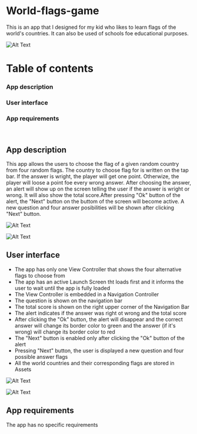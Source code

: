 # World-flags-game

This is an app that I designed for my kid who likes to learn flags of the world's countries. It can also be used of schools foe educational purposes.

![Alt Text](https://raw.github.com/elenamoga1982/World-flags-game/master/screenshots/World-flags-game2.png)


# Table of contents 
### App description
### User interface
### App requirements
<br/>

## App description
This app allows the users to choose the flag of a given random country from four random flags. The country to choose flag for is written on the tap bar. If the answer is wright, the player will get one point. Otherwize, the player will loose a point foe every wrong answer. After choosing the answer, an alert will show up on the screen telling the user if the answer is wright or wrong. It will also show the total score.After pressing "Ok" button of the alert, the "Next" button on the buttom of the screen will become active. A new question and four answer posibilities will be shown after clicking "Next" button.


![Alt Text](https://raw.github.com/elenamoga1982/World-flags-game/master/screenshots/World-flags-game1.png)

![Alt Text](https://raw.github.com/elenamoga1982/World-flags-game/master/screenshots/World-flags-game3.png)


## User interface
- The app has only one View Controller that shows the four alternative flags to choose from
- The app has an active Launch Screen tht loads first and it informs the user to wait until the app is fully loaded
- The View Controller is embedded in a Navigation Controller
- The question is shown on the navigation bar
- The total score is shown on the right upper corner of the Navigation Bar
- The alert indicates if the answer was right ot wrong and the total score
- After clicking the "Ok" button, the alert will disappear and the correct answer will change its border color to green and the answer (if it's wrong) will change its border color to red 
- The "Next" button is enabled only after clicking the "Ok" button of the alert
- Pressing "Next" button, the user is displayed a new question and four possible answer flags
- All the world countries and their corresponding flags are stored in Assets

![Alt Text](https://raw.github.com/elenamoga1982/World-flags-game/master/screenshots/World-flags-game4.png)

![Alt Text](https://raw.github.com/elenamoga1982/World-flags-game/master/screenshots/World-flags-game5.png)


## App requirements
The app has no specific requirements
